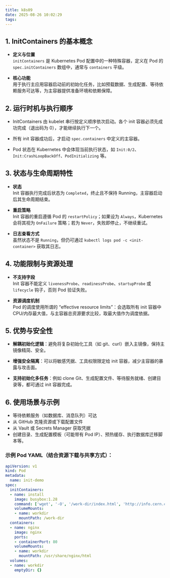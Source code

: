 ```yaml
---
title: k8s09
date: 2025-08-26 10:02:29
tags:
---
```


## 1. InitContainers 的基本概念

- **定义与位置**  
  `initContainers` 是 Kubernetes Pod 配置中的一种特殊容器，定义在 Pod 的 `spec.initContainers` 数组中，通常与 `containers` 平级。

- **核心功能**  
  用于执行主应用容器启动前的初始化任务，比如预载数据、生成配置、等待依赖服务可达等，为主容器提供准备环境和依赖保障。

## 2. 运行时机与执行顺序

- InitContainers 由 kubelet 串行按定义顺序依次启动。各个 init 容器必须先成功完成（退出码为 0），才能继续执行下一个。

- 所有 init 容器成功后，才启动 `spec.containers` 中定义的主容器。

- Pod 状态在 Kubernetes 中会体现当前执行状态，如 `Init:0/2`、`Init:CrashLoopBackOff`、`PodInitializing` 等。

## 3. 状态与生命周期特性

- **状态**  
  Init 容器执行完成后状态为 `Completed`，终止且不保持 Running，主容器启动后其生命周期结束。

- **重启策略**  
  Init 容器的重启遵循 Pod 的 `restartPolicy`；如果设为 `Always`，Kubernetes 会将其视为 `OnFailure` 策略；若为 `Never`，失败即停止，不继续重试。

- **日志查看方式**  
  虽然状态不是 `Running`，但仍可通过 `kubectl logs pod -c <init-container>` 获取其日志。

## 4. 功能限制与资源处理

- **不支持字段**  
  Init 容器不能定义 `livenessProbe`、`readinessProbe`、`startupProbe` 或 `lifecycle` 钩子，否则 Pod 验证失败。

- **资源调度机制**  
  Pod 的调度使用所谓的 “effective resource limits”：会选取所有 init 容器中 CPU/内存最大值，与主容器总资源要求比较，取最大值作为调度依据。

## 5. 优势与安全性

- **解耦初始化逻辑**：避免将复杂初始化工具（如 git、curl）嵌入主镜像，保持主镜像精简、安全。

- **增强安全隔离**：可以将敏感凭据、工具权限限定给 init 容器，减少主容器的暴露与攻击面。

- **支持初始化多任务**：例如 clone Git、生成配置文件、等待服务就绪、创建目录等，都可通过 init 容器完成。

## 6. 使用场景与示例

- 等待依赖服务（如数据库、消息队列）可达
- 从 GitHub 克隆资源或下载配置文件
- 从 Vault 或 Secrets Manager 获取凭据
- 创建目录、生成配置模板（可能带有 Pod IP）、预热缓存、执行数据库迁移脚本等。

### 示例 Pod YAML（结合资源下载与共享方式）：

```yaml
apiVersion: v1
kind: Pod
metadata:
  name: init-demo
spec:
  initContainers:
  - name: install
    image: busybox:1.28
    command: ['wget', '-O', '/work-dir/index.html', 'http://info.cern.ch']
    volumeMounts:
    - name: workdir
      mountPath: /work-dir
  containers:
  - name: nginx
    image: nginx
    ports:
    - containerPort: 80
    volumeMounts:
    - name: workdir
      mountPath: /usr/share/nginx/html
  volumes:
  - name: workdir
    emptyDir: {}
```

 